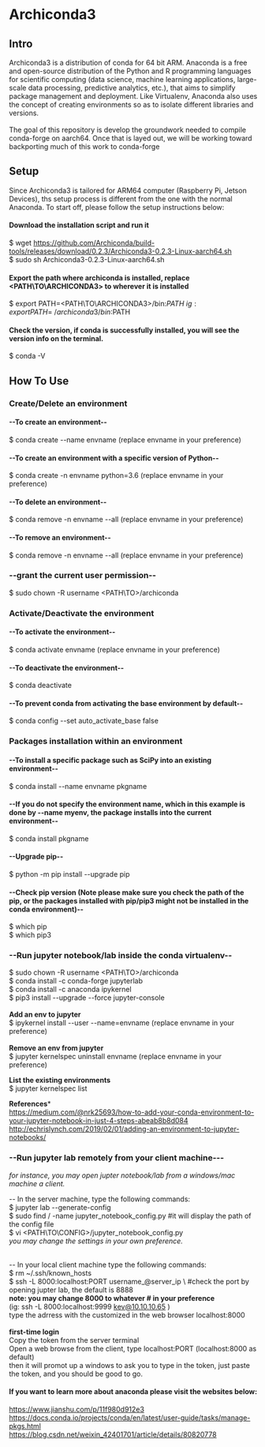 # Archiconda3

## Intro

Archiconda3 is a distribution of conda for 64 bit ARM. Anaconda is a free and open-source distribution of the Python and R programming languages for scientific computing (data science, machine learning applications, large-scale data processing, predictive analytics, etc.), that aims to simplify package management and deployment. Like Virtualenv, Anaconda also uses the concept of creating environments so as to isolate different libraries and versions. \
 \
The goal of this repository is develop the groundwork needed to compile conda-forge on aarch64. Once that is layed out, we will be working toward backporting much of this work to conda-forge

## Setup

Since Archiconda3 is tailored for ARM64 computer (Raspberry Pi, Jetson Devices), ths setup process is different from the one with the normal Anaconda. To start off, please follow the setup instructions below:

#### Download the installation script and run it
$ wget https://github.com/Archiconda/build-tools/releases/download/0.2.3/Archiconda3-0.2.3-Linux-aarch64.sh \
$ sudo sh Archiconda3-0.2.3-Linux-aarch64.sh

#### Export the path where archiconda is installed, replace <PATH\TO\ARCHICONDA3> to wherever it is installed
$ export PATH=<PATH\TO\ARCHICONDA3>/bin:$PATH \
ig:  export PATH=~/archiconda3/bin:$PATH

#### Check the version, if conda is successfully installed, you will see the version info on the terminal.
$ conda -V

## How To Use

### Create/Delete an environment

#### --To create an environment--

$ conda create --name envname (replace envname in your preference)

#### --To create an environment with a specific version of Python--

$ conda create -n envname python=3.6 (replace envname in your preference)
 
#### --To delete an environment--

$ conda remove -n envname --all (replace envname in your preference)

#### --To remove an environment--

$ conda remove -n envname --all (replace envname in your preference)

### --grant the current user permission--

$ sudo chown -R username <PATH\TO>/archiconda

### Activate/Deactivate the environment

#### --To activate the environment--

$ conda activate envname (replace envname in your preference)

#### --To deactivate the environment--

$ conda deactivate

#### --To prevent conda from activating the base environment by default--

$ conda config --set auto_activate_base false

### Packages installation within an environment

#### --To install a specific package such as SciPy into an existing environment--

$ conda install --name envname pkgname

#### --If you do not specify the environment name, which in this example is done by --name myenv, the package installs into the current environment--

$ conda install pkgname

#### --Upgrade pip--

$ python -m pip install --upgrade pip

#### --Check pip version (Note please make sure you check the path of the pip, or the packages installed with pip/pip3 might not be installed in the conda environment)--

$ which pip \
$ which pip3

### --Run jupyter notebook/lab inside the conda virtualenv--

$ sudo chown -R username <PATH\TO>/archiconda \
$ conda install -c conda-forge jupyterlab \
$ conda install -c anaconda ipykernel \
$ pip3 install --upgrade --force jupyter-console \
 \
**Add an env to jupyter** \
$ ipykernel install --user --name=envname (replace envname in your preference) \
 \
**Remove an env from jupyter** \
$ jupyter kernelspec uninstall envname (replace envname in your preference)

**List the existing environments** \
$ jupyter kernelspec list

**References*** \
https://medium.com/@nrk25693/how-to-add-your-conda-environment-to-your-jupyter-notebook-in-just-4-steps-abeab8b8d084 \
http://echrislynch.com/2019/02/01/adding-an-environment-to-jupyter-notebooks/

### --Run jupyter lab remotely from your client machine---

*for instance, you may open jupter notebook/lab from a windows/mac machine a client.*

-- In the server machine, type the following commands: \
$ jupyter lab --generate-config \
$ sudo find / -name jupyter_notebook_config.py #it will display the path of the config file \
$ vi <PATH\TO\CONFIG>/jupyter_notebook_config.py \
*you may change the settings in your own preference.*

 \
-- In your local client machine type the following commands: \
$ rm ~/.ssh/known_hosts \
$ ssh -L 8000:localhost:PORT username_@server_ip \ #check the port by opening jupter lab, the default is 8888 \
**note: you may change 8000 to whatever # in your preference** \
(ig: ssh -L 8000:localhost:9999 kev@10.10.10.65 ) \
type the adrress with the customized in the web browser localhost:8000 \
 \
**first-time login** \
Copy the token from the server terminal \
Open a web browse from the client, type localhost:PORT (localhost:8000 as default) \
then it will promot up a windows to ask you to type in the token, just paste the token, and you should be good to go.

#### If you want to learn more about anaconda please visit the websites below:

https://www.jianshu.com/p/11f980d912e3 \
https://docs.conda.io/projects/conda/en/latest/user-guide/tasks/manage-pkgs.html \
https://blog.csdn.net/weixin_42401701/article/details/80820778

